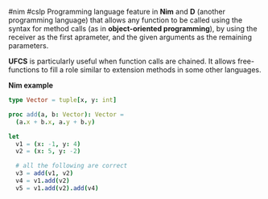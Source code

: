 #nim #cslp
Programming language feature in **Nim** and **D** (another programming language) that allows any function to be called using the syntax for method calls (as in **object-oriented programming**), by using the receiver as the first aprameter, and the given arguments as the remaining parameters.

**UFCS** is particularly useful when function calls are chained.
It allows free-functions to fill a role similar to extension methods in some other languages.

**Nim example**
```Nim
type Vector = tuple[x, y: int]

proc add(a, b: Vector): Vector =
  (a.x + b.x, a.y + b.y)

let
  v1 = (x: -1, y: 4)
  v2 = (x: 5, y: -2)

  # all the following are correct
  v3 = add(v1, v2)
  v4 = v1.add(v2)
  v5 = v1.add(v2).add(v4)
```
